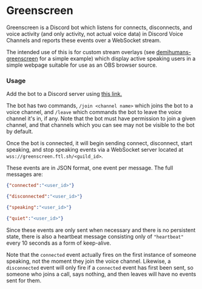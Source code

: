 # Greenscreen
Greenscreen is a Discord bot which listens for connects, disconnects, and voice activity (and only activity, not actual voice data) in Discord Voice Channels and reports these events over a WebSocket stream.

The intended use of this is for custom stream overlays (see [demihumans-greenscreen](https://github.com/astroftl/demihumans-greenscreen) for a simple example) which display active speaking users in a simple webpage suitable for use as an OBS browser source.

### Usage
Add the bot to a Discord server using [this link.](https://discord.com/oauth2/authorize?client_id=1261493113894207508)

The bot has two commands, `/join <channel name>` which joins the bot to a voice channel, and `/leave` which commands the bot to leave the voice channel it's in, if any. Note that the bot must have permission to join a given channel, and that channels which you can see may not be visible to the bot by default.

Once the bot is connected, it will begin sending connect, disconnect, start speaking, and stop speaking events via a WebSocket server located at `wss://greenscreen.ftl.sh/<guild_id>`.

These events are in JSON format, one event per message. The full messages are:

```json
{"connected":"<user_id>"}

{"disconnected":"<user_id>"}

{"speaking":"<user_id>"}

{"quiet":"<user_id>"}
```

Since these events are only sent when necessary and there is no persistent state, there is also a heartbeat message consisting only of `"heartbeat"` every 10 seconds as a form of keep-alive.

Note that the `connected` event actually fires on the first instance of someone speaking, not the moment they join the voice channel. Likewise, a `disconnected` event will only fire if a `connected` event has first been sent, so someone who joins a call, says nothing, and then leaves will have no events sent for them.